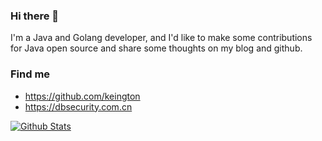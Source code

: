 ### Hi there 👋

I'm a Java and Golang developer, and I'd like to make some contributions for Java open source and share some thoughts on my blog and github.

### Find me

- <https://github.com/keington>
- <https://dbsecurity.com.cn>

[![Github Stats](https://github-readme-stats.vercel.app/api?username=keington&show_icons=true&count_private=true)](https://github.com/keington)
